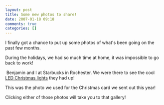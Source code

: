 ```yaml
---
layout: post
title: Some new photos to share!
date: 2007-01-18 09:18
comments: true
categories: []
---
```

I finally got a chance to put up some photos of what's been going on the past few months.

During the holidays, we had so much time at home, it was impossible to go back to work!

<a href="http://filias.smugmug.com/gallery/2363074/1/123753648"><img src="http://filias.smugmug.com/photos/123757747-S.jpg" alt="" /></a>
Benjamin and I at Starbucks in Rochester. We were there to see the cool <a href="http://filias.smugmug.com/gallery/2363074/1/123756385">LED Christmas lights</a> they had up!

This was the photo we used for the Christmas card we sent out this year!
<a href="http://filias.smugmug.com/gallery/2363074/1/123753648"><img src="http://filias.smugmug.com/photos/123753648-S.jpg" alt="" /></a>

Clicking either of those photos will take you to that gallery!
